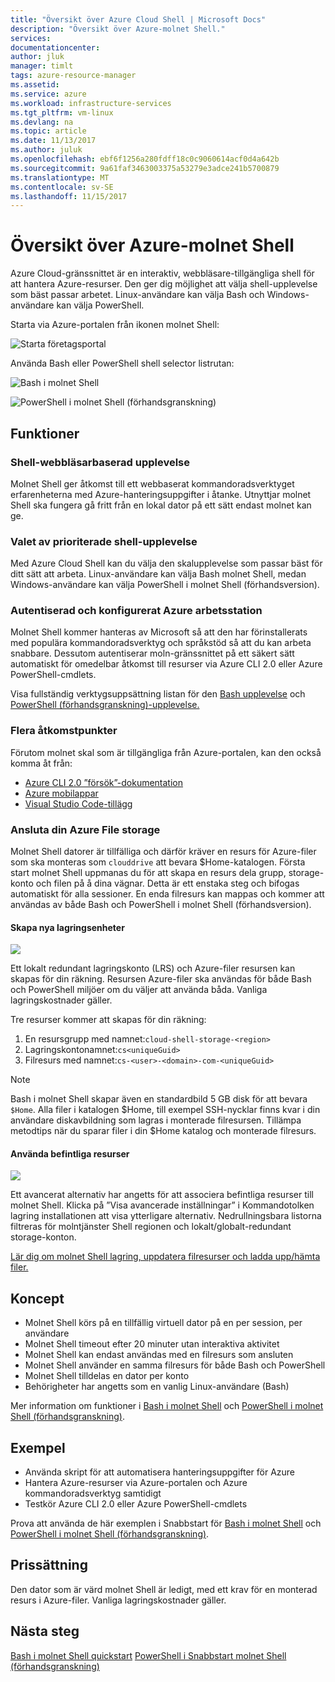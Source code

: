 ```yaml
---
title: "Översikt över Azure Cloud Shell | Microsoft Docs"
description: "Översikt över Azure-molnet Shell."
services: 
documentationcenter: 
author: jluk
manager: timlt
tags: azure-resource-manager
ms.assetid: 
ms.service: azure
ms.workload: infrastructure-services
ms.tgt_pltfrm: vm-linux
ms.devlang: na
ms.topic: article
ms.date: 11/13/2017
ms.author: juluk
ms.openlocfilehash: ebf6f1256a280fdff18c0c9060614acf0d4a642b
ms.sourcegitcommit: 9a61faf3463003375a53279e3adce241b5700879
ms.translationtype: MT
ms.contentlocale: sv-SE
ms.lasthandoff: 11/15/2017
---
```

# <a name="overview-of-azure-cloud-shell"></a>Översikt över Azure-molnet Shell
Azure Cloud-gränssnittet är en interaktiv, webbläsare-tillgängliga shell för att hantera Azure-resurser.
Den ger dig möjlighet att välja shell-upplevelse som bäst passar arbetet.
Linux-användare kan välja Bash och Windows-användare kan välja PowerShell.

Starta via Azure-portalen från ikonen molnet Shell:

![Starta företagsportal](media/overview/portal-launch-icon.png)

Använda Bash eller PowerShell shell selector listrutan:

![Bash i molnet Shell](media/overview/overview-bash-pic.png)

![PowerShell i molnet Shell (förhandsgranskning)](media/overview/overview-ps-pic.png)

## <a name="features"></a>Funktioner
### <a name="browser-based-shell-experience"></a>Shell-webbläsarbaserad upplevelse
Molnet Shell ger åtkomst till ett webbaserat kommandoradsverktyget erfarenheterna med Azure-hanteringsuppgifter i åtanke.
Utnyttjar molnet Shell ska fungera gå fritt från en lokal dator på ett sätt endast molnet kan ge.

### <a name="choice-of-preferred-shell-experience"></a>Valet av prioriterade shell-upplevelse
Med Azure Cloud Shell kan du välja den skalupplevelse som passar bäst för ditt sätt att arbeta.
Linux-användare kan välja Bash molnet Shell, medan Windows-användare kan välja PowerShell i molnet Shell (förhandsversion).

### <a name="authenticated-and-configured-azure-workstation"></a>Autentiserad och konfigurerat Azure arbetsstation
Molnet Shell kommer hanteras av Microsoft så att den har förinstallerats med populära kommandoradsverktyg och språkstöd så att du kan arbeta snabbare. Dessutom autentiserar moln-gränssnittet på ett säkert sätt automatiskt för omedelbar åtkomst till resurser via Azure CLI 2.0 eller Azure PowerShell-cmdlets.

Visa fullständig verktygsuppsättning listan för den [Bash upplevelse](features.md#tools) och [PowerShell (förhandsgranskning)-upplevelse.](features-powershell.md#tools)

### <a name="multiple-access-points"></a>Flera åtkomstpunkter
Förutom molnet skal som är tillgängliga från Azure-portalen, kan den också komma åt från:
* [Azure CLI 2.0 ”försök”-dokumentation](https://docs.microsoft.com/cli/azure/overview?view=azure-cli-latest)
* [Azure mobilappar](https://azure.microsoft.com/features/azure-portal/mobile-app/)
* [Visual Studio Code-tillägg](https://marketplace.visualstudio.com/items?itemName=ms-vscode.azure-account)

### <a name="connect-your-azure-files-storage"></a>Ansluta din Azure File storage
Molnet Shell datorer är tillfälliga och därför kräver en resurs för Azure-filer som ska monteras som `clouddrive` att bevara $Home-katalogen.
Första start molnet Shell uppmanas du för att skapa en resurs dela grupp, storage-konto och filen på å dina vägnar. Detta är ett enstaka steg och bifogas automatiskt för alla sessioner. En enda filresurs kan mappas och kommer att användas av både Bash och PowerShell i molnet Shell (förhandsversion).

#### <a name="create-new-storage"></a>Skapa nya lagringsenheter
![](media/overview/basic-storage.png)

Ett lokalt redundant lagringskonto (LRS) och Azure-filer resursen kan skapas för din räkning. Resursen Azure-filer ska användas för både Bash och PowerShell miljöer om du väljer att använda båda. Vanliga lagringskostnader gäller.

Tre resurser kommer att skapas för din räkning:
1. En resursgrupp med namnet:`cloud-shell-storage-<region>`
2. Lagringskontonamnet:`cs<uniqueGuid>`
3. Filresurs med namnet:`cs-<user>-<domain>-com-<uniqueGuid>`

> [!Note]
> Bash i molnet Shell skapar även en standardbild 5 GB disk för att bevara `$Home`. Alla filer i katalogen $Home, till exempel SSH-nycklar finns kvar i din användare diskavbildning som lagras i monterade filresursen. Tillämpa metodtips när du sparar filer i din $Home katalog och monterade filresurs.

#### <a name="use-existing-resources"></a>Använda befintliga resurser
![](media/overview/advanced-storage.png)

Ett avancerat alternativ har angetts för att associera befintliga resurser till molnet Shell.
Klicka på ”Visa avancerade inställningar” i Kommandotolken lagring installationen att visa ytterligare alternativ.
Nedrullningsbara listorna filtreras för molntjänster Shell regionen och lokalt/globalt-redundant storage-konton.

[Lär dig om molnet Shell lagring, uppdatera filresurser och ladda upp/hämta filer.](persisting-shell-storage.md)

## <a name="concepts"></a>Koncept
* Molnet Shell körs på en tillfällig virtuell dator på en per session, per användare
* Molnet Shell timeout efter 20 minuter utan interaktiva aktivitet
* Molnet Shell kan endast användas med en filresurs som ansluten
* Molnet Shell använder en samma filresurs för både Bash och PowerShell
* Molnet Shell tilldelas en dator per konto
* Behörigheter har angetts som en vanlig Linux-användare (Bash)

Mer information om funktioner i [Bash i molnet Shell](features.md) och [PowerShell i molnet Shell (förhandsgranskning)](features-powershell.md).

## <a name="examples"></a>Exempel
* Använda skript för att automatisera hanteringsuppgifter för Azure
* Hantera Azure-resurser via Azure-portalen och Azure kommandoradsverktyg samtidigt
* Testkör Azure CLI 2.0 eller Azure PowerShell-cmdlets

Prova att använda de här exemplen i Snabbstart för [Bash i molnet Shell](quickstart.md) och [PowerShell i molnet Shell (förhandsgranskning)](quickstart-powershell.md).

## <a name="pricing"></a>Prissättning
Den dator som är värd molnet Shell är ledigt, med ett krav för en monterad resurs i Azure-filer. Vanliga lagringskostnader gäller.

## <a name="next-steps"></a>Nästa steg
[Bash i molnet Shell quickstart](quickstart.md)
[PowerShell i Snabbstart molnet Shell (förhandsgranskning)](quickstart-powershell.md)
